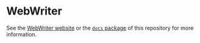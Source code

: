 # WebWriter

See the [WebWriter website](https://www.webwriter.app) or the [`docs` package](./@webwriter/docs/index.md) of this repository for more information.
